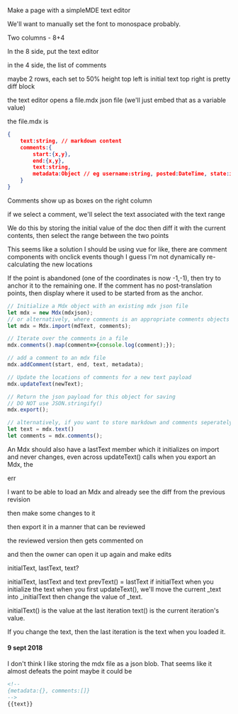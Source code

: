 Make a page with a simpleMDE text editor

We'll want to manually set the font to monospace probably.

Two columns - 8+4

In the 8 side, put the text editor

in the 4 side, the list of comments

maybe 2 rows, each set to 50% height
top left is initial text
top right is pretty diff block

the text editor opens a file.mdx json file
(we'll just embed that as a variable value)

the file.mdx is
``` json
{
    text:string, // markdown content
    comments:{
        start:{x,y},
        end:{x,y},
        text:string,
        metadata:Object // eg username:string, posted:DateTime, state:int, etc
    }
}
```

Comments show up as boxes on the right column

if we select a comment, we'll select the text associated with the text range


We do this by storing the initial value of the doc
then diff it with the current contents,
then select the range between the two points


This seems like a solution I should be using vue for
like, there are comment components
with onclick events
though I guess I'm not dynamically re-calculating the new locations

If the point is abandoned (one of the coordinates is now -1,-1), then try to anchor it to the remaining one.
If the comment has no post-translation points, then display where it used to be started from as the anchor.


``` js
// Initialize a Mdx object with an existing mdx json file
let mdx = new Mdx(mdxjson);
// or alternatively, where comments is an appropriate comments objects
let mdx = Mdx.import(mdText, comments);

// Iterate over the comments in a file
mdx.comments().map(comment=>{console.log(comment);});

// add a comment to an mdx file
mdx.addComment(start, end, text, metadata);

// Update the locations of comments for a new text payload
mdx.updateText(newText);

// Return the json payload for this object for saving
// DO NOT use JSON.stringify()
mdx.export();

// alternatively, if you want to store markdown and comments seperately:
let text = mdx.text()
let comments = mdx.comments();
```


An Mdx should also have a lastText member
which it initializes on import and never changes, even across updateText() calls
when you export an Mdx, the

err

I want to be able to load an Mdx and already see the diff from the previous revision

then make some changes to it

then export it in a manner that can be reviewed

the reviewed version then gets commented on

and then the owner can open it up again and make edits

initialText, lastText, text?


initialText, lastText and text
prevText() = lastText if initialText
when you initialize the text
when you first updateText(), we'll move the current \_text into \_initialText
then change the value of \_text.

initialText() is the value at the last iteration
text() is the current iteration's value.

If you change the text, then the last iteration is the text when you loaded it.


#### 9 sept 2018
I don't think I like storing the mdx file as a json blob. That seems like it almost defeats the point
maybe it could be
``` md
<!--
{metadata:{}, comments:[]}
-->
{{text}}
```
